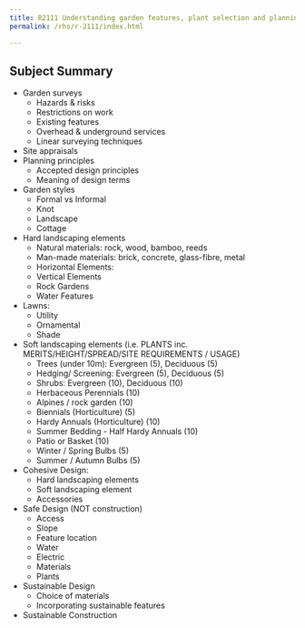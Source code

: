 ```yaml
---
title: R2111 Understanding garden features, plant selection and planning
permalink: /rhs/r-2111/index.html

---
```


<h2 id="subject-summary">Subject Summary</h2>
<ul>
<li>Garden surveys
<ul>
<li>Hazards &amp; risks</li>
<li>Restrictions on work</li>
<li>Existing features</li>
<li>Overhead &amp; underground services</li>
<li>Linear surveying techniques</li>
</ul>
</li>
<li>Site appraisals</li>
<li>Planning principles
<ul>
<li>Accepted design principles</li>
<li>Meaning of design terms</li>
</ul>
</li>
<li>Garden styles
<ul>
<li>Formal vs Informal</li>
<li>Knot</li>
<li>Landscape</li>
<li>Cottage</li>
</ul>
</li>
<li>Hard landscaping elements
<ul>
<li>Natural materials: rock, wood, bamboo, reeds</li>
<li>Man-made materials: brick, concrete, glass-fibre, metal</li>
<li>Horizontal Elements:</li>
<li>Vertical Elements</li>
<li>Rock Gardens</li>
<li>Water Features</li>
</ul>
</li>
<li>Lawns:
<ul>
<li>Utility</li>
<li>Ornamental</li>
<li>Shade</li>
</ul>
</li>
<li>Soft landscaping elements (i.e. PLANTS inc. MERITS/HEIGHT/SPREAD/SITE REQUIREMENTS / USAGE)
<ul>
<li>Trees (under 10m): Evergreen (5), Deciduous (5)</li>
<li>Hedging/ Screening: Evergreen (5), Deciduous (5)</li>
<li>Shrubs:  Evergreen (10), Deciduous (10)</li>
<li>Herbaceous Perennials (10)</li>
<li>Alpines / rock garden (10)</li>
<li>Biennials (Horticulture) (5)</li>
<li>Hardy Annuals (Horticulture) (10)</li>
<li>Summer Bedding - Half Hardy Annuals (10)</li>
<li>Patio or Basket (10)</li>
<li>Winter / Spring Bulbs (5)</li>
<li>Summer / Autumn Bulbs (5)</li>
</ul>
</li>
<li>Cohesive Design:
<ul>
<li>Hard landscaping elements</li>
<li>Soft landscaping element</li>
<li>Accessories</li>
</ul>
</li>
<li>Safe Design (NOT construction)
<ul>
<li>Access</li>
<li>Slope</li>
<li>Feature location</li>
<li>Water</li>
<li>Electric</li>
<li>Materials</li>
<li>Plants</li>
</ul>
</li>
<li>Sustainable Design
<ul>
<li>Choice of materials</li>
<li>Incorporating sustainable features</li>
</ul>
</li>
<li>Sustainable Construction</li>
</ul>

